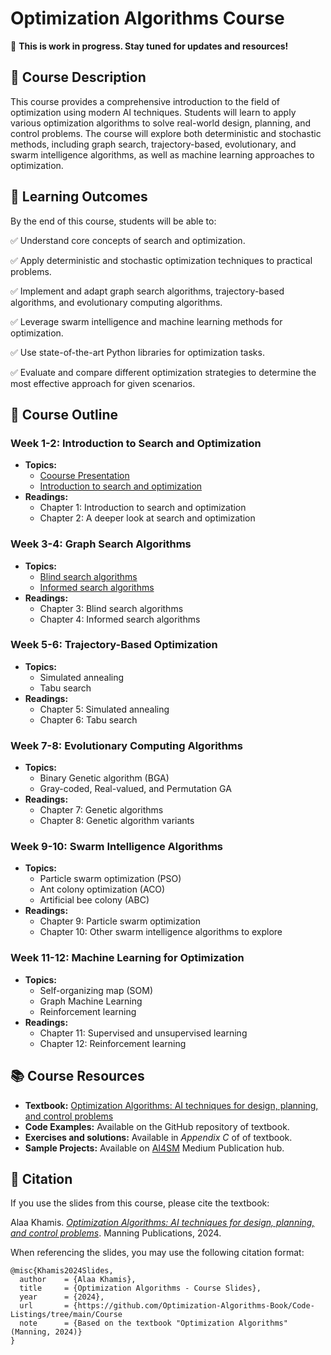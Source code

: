 <!-- ## 📂 Course and PowerPoint Slides [TBD]

This book can be used as a textbook for courses about optimization algorithms. Download the accompanying **PowerPoint slides** for lectures and presentations based on the book. These slides provide key concepts, visual explanations, and examples to support learning and teaching.

📥 [Download Slides](https://github.com/search-and-optimization/book/tree/main/Course) -->



# Optimization Algorithms Course

📌 **This is work in progress. Stay tuned for updates and resources!**  

## 📖 Course Description
This course provides a comprehensive introduction to the field of optimization using modern AI techniques. Students will learn to apply various optimization algorithms to solve real-world design, planning, and control problems. The course will explore both deterministic and stochastic methods, including graph search, trajectory-based, evolutionary, and swarm intelligence algorithms, as well as machine learning approaches to optimization.

## 🎯 Learning Outcomes
By the end of this course, students will be able to:

✅ Understand core concepts of search and optimization.

✅ Apply deterministic and stochastic optimization techniques to practical problems.

✅ Implement and adapt graph search algorithms, trajectory-based algorithms, and evolutionary computing algorithms.

✅ Leverage swarm intelligence and machine learning methods for optimization.

✅ Use state-of-the-art Python libraries for optimization tasks.

✅ Evaluate and compare different optimization strategies to determine the most effective approach for given scenarios.

## 📑 Course Outline

### Week 1-2: Introduction to Search and Optimization
- **Topics:** 
  - [Coourse Presentation](https://github.com/Dr-AlaaKhamis/Optimization-Algorithms-Course/L1-Course%20Presentation.pptx)
  - [Introduction to search and optimization](https://github.com/Dr-AlaaKhamis/Optimization-Algorithms-Course/L2-Introduction%20to%20search%20and%20optimization)
- **Readings:** 
  - Chapter 1: Introduction to search and optimization
  - Chapter 2: A deeper look at search and optimization

### Week 3-4: Graph Search Algorithms
- **Topics:** 
  - [Blind search algorithms](https://github.com/Dr-AlaaKhamis/Optimization-Algorithms-Course/L3-Blind%20Search%20Algorithms.pptx)
  - [Informed search algorithms](https://github.com/Dr-AlaaKhamis/Optimization-Algorithms-Course/L4-Informed%20Search%20Algorithms.pptx)
- **Readings:** 
  - Chapter 3: Blind search algorithms
  - Chapter 4: Informed search algorithms

### Week 5-6: Trajectory-Based Optimization
- **Topics:** 
  - Simulated annealing
  - Tabu search
- **Readings:** 
  - Chapter 5: Simulated annealing
  - Chapter 6: Tabu search

### Week 7-8: Evolutionary Computing Algorithms
- **Topics:** 
  - Binary Genetic algorithm (BGA)
  - Gray-coded, Real-valued, and Permutation GA
- **Readings:** 
  - Chapter 7: Genetic algorithms 
  - Chapter 8: Genetic algorithm variants

### Week 9-10: Swarm Intelligence Algorithms
- **Topics:** 
  - Particle swarm optimization (PSO)
  - Ant colony optimization (ACO)
  - Artificial bee colony (ABC)
- **Readings:** 
  - Chapter 9: Particle swarm optimization
  - Chapter 10: Other swarm intelligence algorithms to explore

### Week 11-12: Machine Learning for Optimization
- **Topics:** 
  - Self-organizing map (SOM)
  - Graph Machine Learning
  - Reinforcement learning
- **Readings:** 
  - Chapter 11: Supervised and unsupervised learning
  - Chapter 12: Reinforcement learning

## 📚 Course Resources
- **Textbook:** [Optimization Algorithms: AI techniques for design, planning, and control problems](https://www.manning.com/books/optimization-algorithms)
- **Code Examples:** Available on the GitHub repository of textbook.
- **Exercises and solutions:** Available in *Appendix C* of of textbook.
- **Sample Projects:** Available on [AI4SM](https://medium.com/ai4sm) Medium Publication hub.

## 🔖 Citation  

If you use the slides from this course, please cite the textbook:  

Alaa Khamis. *[Optimization Algorithms: AI techniques for design, planning, and control problems](https://www.manning.com/books/optimization-algorithms)*. Manning Publications, 2024.

When referencing the slides, you may use the following citation format:  

```
@misc{Khamis2024Slides,
  author    = {Alaa Khamis},
  title     = {Optimization Algorithms - Course Slides},
  year      = {2024},
  url       = {https://github.com/Optimization-Algorithms-Book/Code-Listings/tree/main/Course  
  note      = {Based on the textbook "Optimization Algorithms" (Manning, 2024)}
}
```

